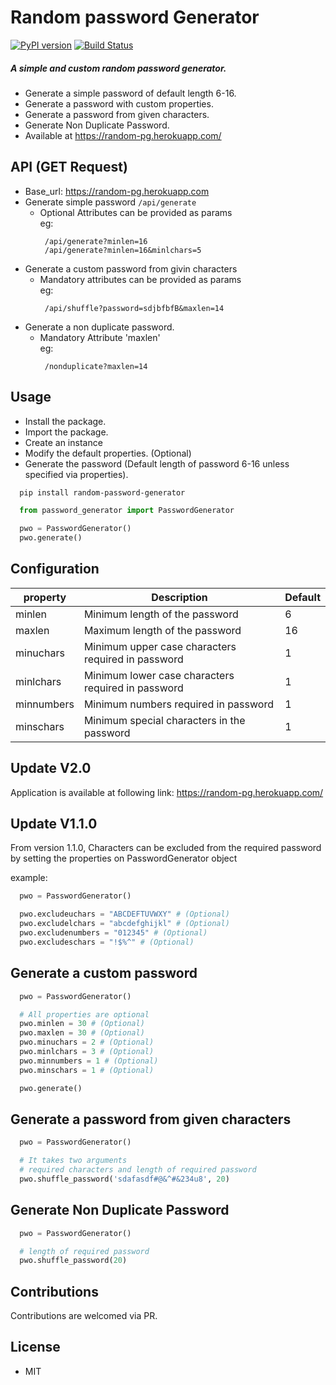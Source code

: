 # Random password Generator
[![PyPI version](https://img.shields.io/badge/PYPI%20-V%202.0-blue.svg)](https://pypi.org/project/random-password-generator)
[![Build Status](https://travis-ci.org/suryasr007/random-password-generator.svg?branch=master)](https://travis-ci.org/suryasr007/random-password-generator)
##### A simple and custom random password generator.
 * Generate a simple password of default length 6-16.
 * Generate a password with custom properties.
 * Generate a password from given characters.
 * Generate Non Duplicate Password.
 * Available at https://random-pg.herokuapp.com/

## API (GET Request)
 * Base_url: https://random-pg.herokuapp.com
 * Generate simple password ```/api/generate```
   * Optional Attributes can be provided as params  
     eg: 
     ```
      /api/generate?minlen=16  
      /api/generate?minlen=16&minlchars=5
     ```
 * Generate a custom password from givin characters
   * Mandatory attributes can be provided as params  
     eg: 
     ```
      /api/shuffle?password=sdjbfbfB&maxlen=14
     ```
 * Generate a non duplicate password.  
   * Mandatory Attribute 'maxlen'  
     eg:
     ``` 
      /nonduplicate?maxlen=14
     ```


## Usage
 * Install the package.
 * Import the package.
 * Create an instance
 * Modify the default properties. (Optional)
 * Generate the password (Default length of password 6-16 unless specified via properties).

``` bash
  pip install random-password-generator
```

``` python
  from password_generator import PasswordGenerator

  pwo = PasswordGenerator()
  pwo.generate()
```


## Configuration

| property   |                          Description                 | Default |
| ---------- |------------------------------------------------------| ------- |
| minlen     |   Minimum length of the password                     | 6 |
| maxlen     |   Maximum length of the password                     | 16 |
| minuchars  |   Minimum upper case characters required in password | 1 |
| minlchars  |   Minimum lower case characters required in password | 1 |
| minnumbers |   Minimum numbers required in password               | 1 |
| minschars  |   Minimum special characters in the password         | 1 |

## Update V2.0
Application is available at following link: https://random-pg.herokuapp.com/


## Update V1.1.0
From version 1.1.0, Characters can be excluded from the required password by setting the properties on PasswordGenerator object

example:
``` python
  pwo = PasswordGenerator()

  pwo.excludeuchars = "ABCDEFTUVWXY" # (Optional)
  pwo.excludelchars = "abcdefghijkl" # (Optional)
  pwo.excludenumbers = "012345" # (Optional)
  pwo.excludeschars = "!$%^" # (Optional)
```


## Generate a custom password
``` python
  pwo = PasswordGenerator()

  # All properties are optional
  pwo.minlen = 30 # (Optional)
  pwo.maxlen = 30 # (Optional)
  pwo.minuchars = 2 # (Optional)
  pwo.minlchars = 3 # (Optional)
  pwo.minnumbers = 1 # (Optional)
  pwo.minschars = 1 # (Optional)

  pwo.generate()
```

## Generate a password from given characters
``` python
  pwo = PasswordGenerator()

  # It takes two arguments
  # required characters and length of required password
  pwo.shuffle_password('sdafasdf#@&^#&234u8', 20)
```

## Generate Non Duplicate Password
``` python
  pwo = PasswordGenerator()

  # length of required password
  pwo.shuffle_password(20)
```

## Contributions
Contributions are welcomed via PR.

## License
 * MIT
